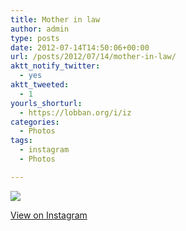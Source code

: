 ```yaml
---
title: Mother in law
author: admin
type: posts
date: 2012-07-14T14:50:06+00:00
url: /posts/2012/07/14/mother-in-law/
aktt_notify_twitter:
  - yes
aktt_tweeted:
  - 1
yourls_shorturl:
  - https://lobban.org/i/iz
categories:
  - Photos
tags:
  - instagram
  - Photos

---
```

![][1]

[View on Instagram][2]

 [1]: https://lobban.org/wp-content/uploads/HLIC/d8426c7bf743c6817346ac9d2633f042.jpg
 [2]: http://instagr.am/p/NELM2-qli3/